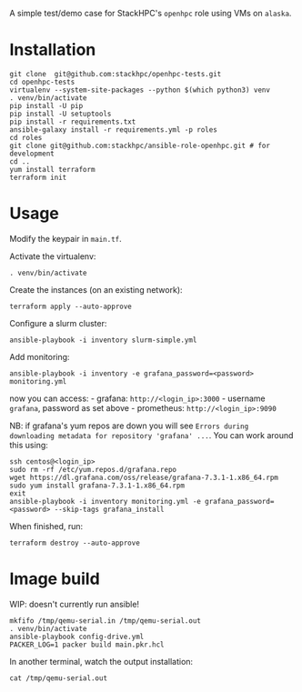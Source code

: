 A simple test/demo case for StackHPC's `openhpc` role using VMs on `alaska`.

# Installation

    git clone  git@github.com:stackhpc/openhpc-tests.git
    cd openhpc-tests
    virtualenv --system-site-packages --python $(which python3) venv
    . venv/bin/activate
    pip install -U pip
    pip install -U setuptools
    pip install -r requirements.txt
    ansible-galaxy install -r requirements.yml -p roles
    cd roles
    git clone git@github.com:stackhpc/ansible-role-openhpc.git # for development
    cd ..
    yum install terraform
    terraform init
    
# Usage

Modify the keypair in `main.tf`.

Activate the virtualenv:

    . venv/bin/activate

Create the instances (on an existing network):

    terraform apply --auto-approve

Configure a slurm cluster:

    ansible-playbook -i inventory slurm-simple.yml

Add monitoring:

    ansible-playbook -i inventory -e grafana_password=<password> monitoring.yml

now you can access:
    - grafana: `http://<login_ip>:3000` - username `grafana`, password as set above
    - prometheus: `http://<login_ip>:9090`

NB: if grafana's yum repos are down you will see `Errors during downloading metadata for repository 'grafana' ...`. You can work around this using:

    ssh centos@<login_ip>
    sudo rm -rf /etc/yum.repos.d/grafana.repo
    wget https://dl.grafana.com/oss/release/grafana-7.3.1-1.x86_64.rpm
    sudo yum install grafana-7.3.1-1.x86_64.rpm
    exit
    ansible-playbook -i inventory monitoring.yml -e grafana_password=<password> --skip-tags grafana_install

When finished, run:

    terraform destroy --auto-approve

# Image build

WIP: doesn't currently run ansible!

    mkfifo /tmp/qemu-serial.in /tmp/qemu-serial.out
    . venv/bin/activate
    ansible-playbook config-drive.yml
    PACKER_LOG=1 packer build main.pkr.hcl

In another terminal, watch the output installation:

    cat /tmp/qemu-serial.out
    
